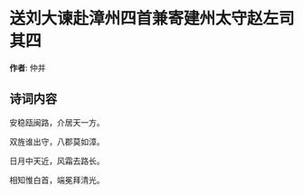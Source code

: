 # 送刘大谏赴漳州四首兼寄建州太守赵左司  其四

**作者**: 仲并

## 诗词内容

安稳瓯闽路，介居天一方。

双旌谁出守，八郡莫如漳。

日月中天近，风霜去路长。

相知惟白首，端冕拜清光。

